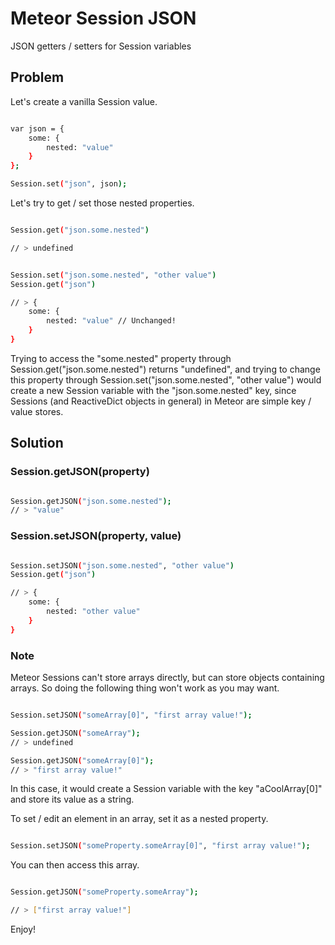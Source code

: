 Meteor Session JSON
===================

JSON getters / setters for Session variables

Problem
-------

Let's create a vanilla Session value.

``` sh

var json = { 
	some: {
		nested: "value"
	}
};

Session.set("json", json);

```

Let's try to get / set those nested properties.

``` sh

Session.get("json.some.nested")

// > undefined

```

``` sh

Session.set("json.some.nested", "other value")
Session.get("json")

// > { 
	some: {
		nested: "value" // Unchanged!
	}
}

```

Trying to access the "some.nested" property through Session.get("json.some.nested") returns "undefined", and trying to change this property through Session.set("json.some.nested", "other value") would create a new Session variable with the "json.some.nested" key, since Sessions (and ReactiveDict objects in general) in Meteor are simple key / value stores.

Solution
--------

### Session.getJSON(property)

``` sh

Session.getJSON("json.some.nested");
// > "value"

```

### Session.setJSON(property, value)

``` sh

Session.setJSON("json.some.nested", "other value")
Session.get("json")

// > { 
	some: {
		nested: "other value"
	}
}

```

### Note

Meteor Sessions can't store arrays directly, but can store objects containing arrays. So doing the following thing won't work as you may want.

``` sh

Session.setJSON("someArray[0]", "first array value!");

Session.getJSON("someArray");
// > undefined

Session.getJSON("someArray[0]");
// > "first array value!"

```

In this case, it would create a Session variable with the key "aCoolArray[0]" and store its value as a string. 

To set / edit an element in an array, set it as a nested property.

``` sh

Session.setJSON("someProperty.someArray[0]", "first array value!");

```

You can then access this array.

``` sh

Session.getJSON("someProperty.someArray");

// > ["first array value!"]

```

Enjoy!